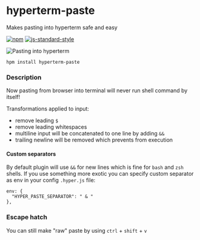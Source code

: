 # hyperterm-paste
Makes pasting into hyperterm safe and easy


[![npm](https://img.shields.io/npm/dm/hyperterm-paste.svg)](https://www.npmjs.com/package/hyperterm-paste)
[![js-standard-style](https://img.shields.io/badge/code%20style-standard-brightgreen.svg)](http://standardjs.com)


![Pasting into hyperterm](https://raw.githubusercontent.com/krzkaczor/hyperterm-paste/master/demo.gif)

```
hpm install hyperterm-paste
```

### Description
Now pasting from browser into terminal will never run shell command by itself!

Transformations applied to input:
 - remove leading `$`
 - remove leading whitespaces
 - multiline input will be concatenated to one line by adding `&&`
 - trailing newline will be removed which prevents from execution

#### Custom separators
By default plugin will use `&&` for new lines which is fine for `bash` and `zsh` shells. If you use something more exotic you can specify custom separator as env in your config `.hyper.js` file:

```
env: {
  "HYPER_PASTE_SEPARATOR": " & "
},
```
 
### Escape hatch
You can still make "raw" paste by using `ctrl` + `shift` + `v`
